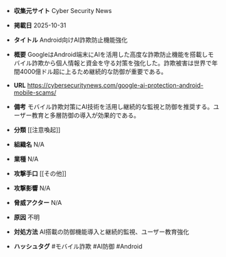 - **収集元サイト**
Cyber Security News

- **掲載日**
2025-10-31

- **タイトル**
Android向けAI詐欺防止機能強化

- **概要**
GoogleはAndroid端末にAIを活用した高度な詐欺防止機能を搭載しモバイル詐欺から個人情報と資金を守る対策を強化した。詐欺被害は世界で年間4000億ドル超に上るため継続的な防御が重要である。

- **URL**
https://cybersecuritynews.com/google-ai-protection-android-mobile-scams/

- **備考**
モバイル詐欺対策にAI技術を活用し継続的な監視と防御を推奨する。ユーザー教育と多層防御の導入が効果的である。

- **分類**
[[注意喚起]]

- **組織名**
N/A

- **業種**
N/A

- **攻撃手口**
[[その他]]

- **攻撃影響**
N/A

- **脅威アクター**
N/A

- **原因**
不明

- **対処方法**
AI搭載の防御機能導入と継続的監視、ユーザー教育強化

- **ハッシュタグ**
#モバイル詐欺 #AI防御 #Android
